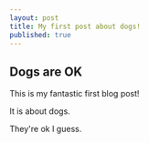 ```yaml
---
layout: post
title: My first post about dogs!
published: true
---
```

## Dogs are OK
This is my fantastic first blog post!

It is about dogs.

They're ok I guess.
